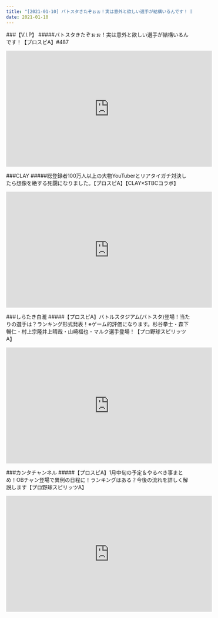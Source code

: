 ```yaml
---
title: "[2021-01-10] バトスタきたぞぉぉ！実は意外と欲しい選手が結構いるんです！【プロスピA】#487 他"
date: 2021-01-10
---
```

###【V.I.P】
#####バトスタきたぞぉぉ！実は意外と欲しい選手が結構いるんです！【プロスピA】#487
<iframe width="560" height="315" src="https://www.youtube.com/embed/qvPgikF0_V4" frameborder="0" allow="accelerometer; autoplay; clipboard-write; encrypted-media; gyroscope; picture-in-picture" allowfullscreen></iframe>

###CLAY
#####総登録者100万人以上の大物YouTuberとリアタイガチ対決したら想像を絶する死闘になりました。【プロスピA】【CLAY×STBCコラボ】
<iframe width="560" height="315" src="https://www.youtube.com/embed/V4bwCl7fTkQ" frameborder="0" allow="accelerometer; autoplay; clipboard-write; encrypted-media; gyroscope; picture-in-picture" allowfullscreen></iframe>

###しらたき白瀧
#####【プロスピA】バトルスタジアム(バトスタ)登場！当たりの選手は？ランキング形式発表！※ゲーム的評価になります。杉谷拳士・森下暢仁・村上宗隆井上晴哉・山崎福也・マルク選手登場！【プロ野球スピリッツA】
<iframe width="560" height="315" src="https://www.youtube.com/embed/brFsYF-UpCM" frameborder="0" allow="accelerometer; autoplay; clipboard-write; encrypted-media; gyroscope; picture-in-picture" allowfullscreen></iframe>

###カンタチャンネル
#####【プロスピA】1月中旬の予定＆やるべき事まとめ！OBチャン登場で異例の日程に！ランキングはある？今後の流れを詳しく解説します【プロ野球スピリッツA】
<iframe width="560" height="315" src="https://www.youtube.com/embed/jXIbvRNWFP8" frameborder="0" allow="accelerometer; autoplay; clipboard-write; encrypted-media; gyroscope; picture-in-picture" allowfullscreen></iframe>

